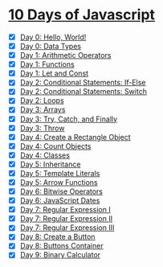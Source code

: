 # [10 Days of Javascript](https://www.hackerrank.com/domains/tutorials/10-days-of-javascript)

- [x] [Day 0: Hello, World!](day0/hello-world/)
- [x] [Day 0: Data Types](day0/data-types/)
- [x] [Day 1: Arithmetic Operators](day1/arithmetic-operators)
- [x] [Day 1: Functions](day1/functions)
- [x] [Day 1: Let and Const](day1/let-and-const)
- [x] [Day 2: Conditional Statements: If-Else](day2/conditional-statements-if-else)
- [x] [Day 2: Conditional Statements: Switch](day2/conditional-statements-switch)
- [x] [Day 2: Loops](day2/loops)
- [x] [Day 3: Arrays](day3/arrays)
- [x] [Day 3: Try, Catch, and Finally](day3/try-catch-and-finally)
- [x] [Day 3: Throw](day3/throw)
- [x] [Day 4: Create a Rectangle Object](day4/create-a-rectangle-object)
- [x] [Day 4: Count Objects](day4/count-objects)
- [x] [Day 4: Classes](day4/classes)
- [x] [Day 5: Inheritance](day5/inheritance)
- [x] [Day 5: Template Literals](day5/template-literals)
- [x] [Day 5: Arrow Functions](day5/arrow-functions)
- [x] [Day 6: Bitwise Operators](day6/bitwise-operators)
- [x] [Day 6: JavaScript Dates](day6/javascript-dates)
- [x] [Day 7: Regular Expression I](day7/regular-expression-1)
- [x] [Day 7: Regular Expression II](day7/regular-expression-2)
- [x] [Day 7: Regular Expression III](day7/regular-expression-3)
- [x] [Day 8: Create a Button](day8/create-a-button)
- [x] [Day 8: Buttons Container](day8/buttons-container)
- [x] [Day 9: Binary Calculator](day9/binary-calculator)